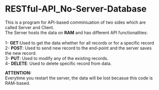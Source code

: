 # RESTful-API_No-Server-Database

This is a program for API-based comminiuation of two sides which are called Server and Client.</br>
The Server hosts the data on **RAM** and has different API functionalities:</br></br>
1- **GET**:Used to get the data whether for all records or for a specific record</br>
2- **POST**:   Used to send new record to the end-point and the server saves the new record.</br>
3- **PUT**:    Used to modify any of the existing records.</br>
4- **DELETE**: Used to delete specific record from data.</br>

**ATTENTION:**</br>
Everytime you restart the server, the data will be lost becasue this code is RAM-based.</br>
